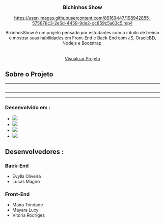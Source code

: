  <h3 align="center">Bichinhos Show</h3>
<div align="center">
 
https://user-images.githubusercontent.com/89169447/198942855-575878c3-2e5d-4459-9de2-cc859c5a63c5.mp4

 </a>
 
  <p align="center">
    BixinhosShow é um projeto pensado por estudantes com o intuito de treinar e mostrar suas habilidades em Front-End e Back-End com JS, OracleBD, Nodejs e Bootstrap.
    <br />
    <br />
    <br />
    <a href=   https://af1e-45-191-66-147.sa.ngrok.io >Visualizar Projeto</a>
  </p>
</div>


## Sobre o Projeto
-----------
-----------
-----------
-----------

### Desenvolvido em :

* <img src="https://img.shields.io/badge/Node.js-43853D?style=for-the-badge&logo=node.js&logoColor=white" />
* <img src="https://img.shields.io/badge/JavaScript-F7DF1E?style=for-the-badge&logo=javascript&logoColor=black" />
* <img src="https://img.shields.io/badge/jQuery-0769AD?style=for-the-badge&logo=jquery&logoColor=white" />
* <img src="https://img.shields.io/badge/Bootstrap-563D7C?style=for-the-badge&logo=bootstrap&logoColor=white" />

## Desenvolvedores :

### Back-End 
* Evylla Oliveira
* Lucas Magno

### Front-End 
* Maira Trindade
* Mayara Lucy
* Vitoria Rodriges
